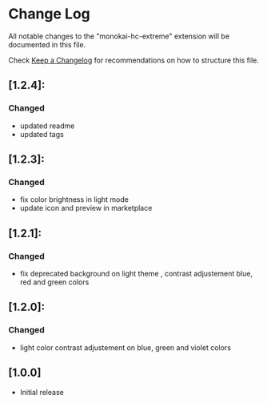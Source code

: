 # Change Log

All notable changes to the "monokai-hc-extreme" extension will be documented in this file.

Check [Keep a Changelog](http://keepachangelog.com/) for recommendations on how to structure this file.

## [1.2.4]:
### Changed
  - updated readme 
  - updated tags

## [1.2.3]:
### Changed
  - fix color brightness in light mode
  - update icon and preview in marketplace

## [1.2.1]:
### Changed
  - fix deprecated background on light theme , contrast adjustement blue, red and green colors

## [1.2.0]:
### Changed
  - light color contrast adjustement on blue, green and violet colors

## [1.0.0]
- Initial release

